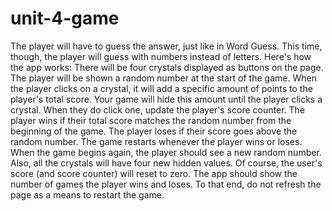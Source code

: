 # unit-4-game
The player will have to guess the answer, just like in Word Guess. This time, though, the player will guess with numbers instead of letters.   Here's how the app works:   There will be four crystals displayed as buttons on the page.   The player will be shown a random number at the start of the game.   When the player clicks on a crystal, it will add a specific amount of points to the player's total score.  Your game will hide this amount until the player clicks a crystal. When they do click one, update the player's score counter.    The player wins if their total score matches the random number from the beginning of the game.   The player loses if their score goes above the random number.   The game restarts whenever the player wins or loses.  When the game begins again, the player should see a new random number. Also, all the crystals will have four new hidden values. Of course, the user's score (and score counter) will reset to zero.    The app should show the number of games the player wins and loses. To that end, do not refresh the page as a means to restart the game.
